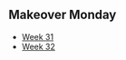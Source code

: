 ## Makeover Monday
* [Week 31](https://isampedro.github.io/infovis/makeovermondayw31.html)
* [Week 32](https://isampedro.github.io/infovis/makeovermondayw32.html)
